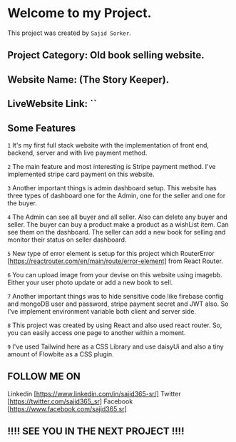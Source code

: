 # Welcome to my Project.

This project was created by `Sajid Sorker`.

## Project Category: Old book selling website.
## Website Name: (The Story Keeper).
## LiveWebsite Link: ``

## Some Features

`1` It's my first full stack website with the implementation of front end, backend, server and with live payment method.

`2` The main feature and most interesting is Stripe payment method. I've implemented stripe card payment on this website.

`3` Another important things is admin dashboard setup. This website has three types of dashboard one for the Admin, one for the seller and one for the buyer.

`4` The Admin can see all buyer and all seller. Also can delete any buyer and seller. The buyer can buy a product make a product as a wishList item. Can see them on the dashboard. The seller can add a new book for selling and monitor their status on seller dashboard.

`5` New type of error element is setup for this project which RouterError [https://reactrouter.com/en/main/route/error-element] from React Router.

`6` You can upload image from your devise on this website using imagebb. Either your user photo update or add a new book to sell.

`7` Another important things was to hide sensitive code like firebase config and mongoDB user and 
password, stripe payment secret and JWT also. So I've implement environment variable both client and server side.

`8` This project was created by using React and also used react router. So, you can easily access one page to another within a moment.

`9` I've used Tailwind here as a CSS Library and use daisyUi and also a tiny amount of Flowbite as a CSS plugin.




## FOLLOW ME ON

Linkedin [https://www.linkedin.com/in/sajid365-sr/]
Twitter [https://twitter.com/sajid365_sr]
Facebook [https://www.facebook.com/sajid365.sr]


## !!!! SEE YOU IN THE NEXT PROJECT !!!!

